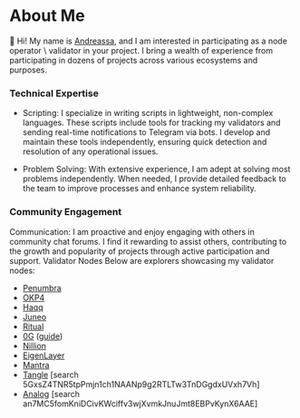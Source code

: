 # About Me
👋 Hi! My name is [Andreassa](https://x.com/VorobeyAnd), and I am interested in participating as a node operator \ validator in your project. I bring a wealth of experience from participating in dozens of projects across various ecosystems and purposes.

### Technical Expertise
* Scripting: I specialize in writing scripts in lightweight, non-complex languages. These scripts include tools for tracking my validators and sending real-time notifications to Telegram via bots. I develop and maintain these tools independently, ensuring quick detection and resolution of any operational issues.

* Problem Solving: With extensive experience, I am adept at solving most problems independently. When needed, I provide detailed feedback to the team to improve processes and enhance system reliability.

### Community Engagement
Communication: I am proactive and enjoy engaging with others in community chat forums. I find it rewarding to assist others, contributing to the growth and popularity of projects through active participation and support.
Validator Nodes
Below are explorers showcasing my validator nodes:

* [Penumbra](https://medium.com/@sweezyloop/penumbra-installation-node-guide-f3a969b90f64)
* [OKP4](https://medium.com/@sweezyloop/okr4-installation-node-guide-6109510d508a)
* [Haqq](https://testnet.ping.pub/haqq/staking/haqqvaloper1j0rvswyq9z68lgkag0jw599vawpkk28lycsvg3)
* [Juneo](https://genesis.mcnscan.io/chain/ViCaVM1X2g89sv9uT7cJDC5CmuADfG4Uz5zEaBaCrYUAPoAtk)
* [Ritual](https://etherscan.io/tx/0x30fdc5beb52d72c28a62a65e639107a211f14a8f053d29c6b8e7ebb631f88e37)
* [0G](https://testnet.0g.explorers.guru/validator/0gvaloper1scaxd7hnf2pk73vxvxh82447j6j5zfvfum5fgh) ([guide](https://medium.com/@sweezyloop/setting-up-a-0g-node-a-step-by-step-guide-b00468af2e28))
* [Nillion](https://testnet.nillion.explorers.guru/validator/nillionvaloper1l8xpaqlwez7kf402xxhfa49q3n2hqxug484ree)
* [EigenLayer](https://holesky.eigenlayer.xyz/operator/0xdAa3768357FCE6ccD6B50329831d741df946B917)
* [Mantra](https://testnet.mantra.explorers.guru/validator/mantravaloper15tu2fst3kwsjx9pf48u59kh8tujfpgh6sr2424)
* [Tangle](https://polkadot.js.org/apps/?rpc=wss%3A%2F%2Ftestnet-rpc.tangle.tools#/staking) [search 5GxsZ4TNR5tpPmjn1ch1NAANp9g2RTLTw3TnDGgdxUVxh7Vh]
* [Analog](https://polkadot.js.org/apps/?rpc=wss%3A%2F%2Frpc.testnet.analog.one#/staking) [search an7MC5fomKniDCivKWciffv3wjXvmkJnuJmt8EBPvKynX6AAE]

